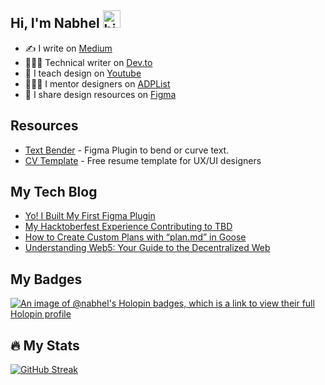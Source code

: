 ## Hi, I'm Nabhel <img src="https://user-images.githubusercontent.com/1303154/88677602-1635ba80-d120-11ea-84d8-d263ba5fc3c0.gif" width="28px" height="28px" alt="hi">

- ✍️ I write on [Medium](https://medium.com/@nabhel)
- 👩🏽‍💻 Technical writer on [Dev.to](https://dev.to/nabhel)
- 🎥 I teach design on [Youtube](https://www.youtube.com/@Nabhel)
- 👩🏽‍🏫 I mentor designers on [ADPList](https://adplist.org/mentors/fortune-nabhel-harmony)
- 🎨 I share design resources on [Figma](https://www.figma.com/@harmonyfortune)



## Resources
- [Text Bender](https://www.figma.com/community/plugin/1432714659139308535/text-bender) - Figma Plugin to bend or curve text.
- [CV Template](https://www.figma.com/community/file/1325426963172673273/resume-template-for-product-designers-ux-ui) - Free resume template for UX/UI designers

## My Tech Blog
- [Yo! I Built My First Figma Plugin](https://medium.com/@nabhel/yo-i-built-my-first-figma-plugin-7872d9141f58)
- [My Hacktoberfest Experience Contributing to TBD](https://dev.to/nabhel/my-hacktoberfest-experience-contributing-to-tbd-3i6f)
- [How to Create Custom Plans with “plan.md” in Goose](https://dev.to/nabhel/how-to-create-custom-plans-with-planmd-in-goose-25lk)
- [Understanding Web5: Your Guide to the Decentralized Web](https://dev.to/nabhel/understanding-web5-your-guide-to-the-decentralized-web-49m2)



## My Badges

[![An image of @nabhel's Holopin badges, which is a link to view their full Holopin profile](https://holopin.me/nabhel)](https://holopin.io/@nabhel)


## :fire: My Stats

[![GitHub Streak](https://github-readme-streak-stats.herokuapp.com?user=Nabhel%20&theme=whatsapp-dark2&fire=EB5454)](https://git.io/streak-stats) 





